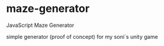 # maze-generator
JavaScript Maze Generator

simple generator (proof of concept) for my soni`s unity game
